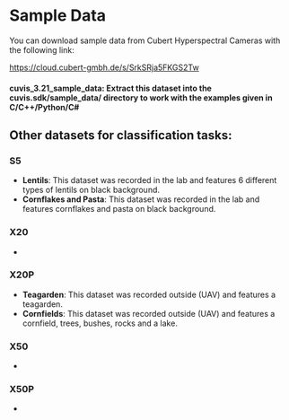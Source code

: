 # Sample Data

You can download sample data from Cubert Hyperspectral Cameras with the following link:

https://cloud.cubert-gmbh.de/s/SrkSRja5FKGS2Tw


#### __cuvis_3.21_sample_data__: Extract this dataset into the cuvis.sdk/sample_data/ directory to work with the examples given in C/C++/Python/C#


## Other datasets for classification tasks:

### S5
- __Lentils__: 	This dataset was recorded in the lab and features 6 different types of lentils on black background. 
- __Cornflakes and Pasta__: This dataset was recorded in the lab and features cornflakes and pasta on black background. 

### X20
-

### X20P
- __Teagarden__: This dataset was recorded outside (UAV) and features a teagarden. 
- __Cornfields__: This dataset was recorded outside (UAV) and features a cornfield, trees, bushes, rocks and a lake. 
### X50
-

### X50P
-
 
